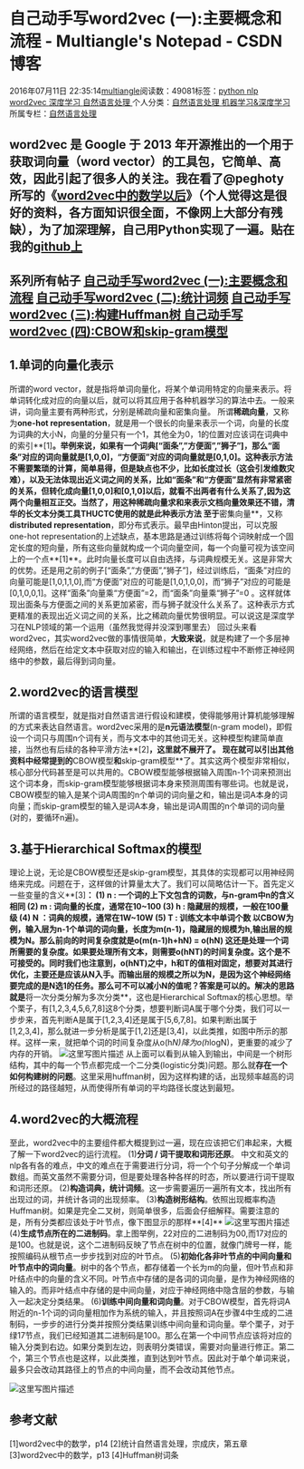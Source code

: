 
# 自己动手写word2vec (一):主要概念和流程 - Multiangle's Notepad - CSDN博客


2016年07月11日 22:35:14[multiangle](https://me.csdn.net/u014595019)阅读数：49081标签：[python																](https://so.csdn.net/so/search/s.do?q=python&t=blog)[nlp																](https://so.csdn.net/so/search/s.do?q=nlp&t=blog)[word2vec																](https://so.csdn.net/so/search/s.do?q=word2vec&t=blog)[深度学习																](https://so.csdn.net/so/search/s.do?q=深度学习&t=blog)[自然语言处理																](https://so.csdn.net/so/search/s.do?q=自然语言处理&t=blog)[
							](https://so.csdn.net/so/search/s.do?q=深度学习&t=blog)[
																					](https://so.csdn.net/so/search/s.do?q=word2vec&t=blog)个人分类：[自然语言处理																](https://blog.csdn.net/u014595019/article/category/6183383)[机器学习&深度学习																](https://blog.csdn.net/u014595019/article/category/3051069)[
							](https://blog.csdn.net/u014595019/article/category/6183383)
所属专栏：[自然语言处理](https://blog.csdn.net/column/details/13461.html)
[
																	](https://so.csdn.net/so/search/s.do?q=word2vec&t=blog)
[
				](https://so.csdn.net/so/search/s.do?q=nlp&t=blog)
[
			](https://so.csdn.net/so/search/s.do?q=nlp&t=blog)
[
		](https://so.csdn.net/so/search/s.do?q=python&t=blog)

word2vec 是 Google 于 2013 年开源推出的一个用于获取词向量（word vector）的工具包，它简单、高效，因此引起了很多人的关注。我在看了@peghoty所写的《[word2vec中的数学以后](http://download.csdn.net/detail/mzg12345678/7988741)》（个人觉得这是很好的资料，各方面知识很全面，不像网上大部分有残缺），为了加深理解，自己用Python实现了一遍。贴在我的[github上](https://github.com/multiangle/pyword2vec)
---
**系列所有帖子**
[自己动手写word2vec (一):主要概念和流程](http://blog.csdn.net/u014595019/article/details/51884529)
[自己动手写word2vec (二):统计词频](http://blog.csdn.net/u014595019/article/details/51907294)
[自己动手写word2vec (三):构建Huffman树 ](http://blog.csdn.net/u014595019/article/details/51925495)
[自己动手写word2vec (四):CBOW和skip-gram模型 ](http://blog.csdn.net/u014595019/article/details/51943428)
---

## 1.单词的向量化表示
所谓的word vector，就是指将单词向量化，将某个单词用特定的向量来表示。将单词转化成对应的向量以后，就可以将其应用于各种机器学习的算法中去。一般来讲，词向量主要有两种形式，分别是稀疏向量和密集向量。
所谓**稀疏向量**，又称为**one-hot representation**，就是用一个很长的向量来表示一个词，向量的长度为词典的大小N，向量的分量只有一个1，其他全为0，1的位置对应该词在词典中的索引**[1]**。举例来说，如果有一个词典[“面条”,”方便面”,”狮子”]，那么“面条”对应的词向量就是[1,0,0]，“方便面”对应的词向量就是[0,1,0]。这种表示方法不需要繁琐的计算，简单易得，但是缺点也不少，比如长度过长（这会引发维数灾难），以及无法体现出近义词之间的关系，比如“面条”和“方便面”显然有非常紧密的关系，但转化成向量[1,0,0]和[0,1,0]以后，就看不出两者有什么关系了,因为这两个向量相互正交。当然了，用这种稀疏向量求和来表示文档向量效果还不错，清华的长文本分类工具THUCTC使用的就是此种表示方法
至于**密集向量**，又称**distributed representation**，即分布式表示。最早由Hinton提出，可以克服one-hot representation的上述缺点，基本思路是通过训练将每个词映射成一个固定长度的短向量，所有这些向量就构成一个词向量空间，每一个向量可视为该空间上的一个点**[1]**。此时向量长度可以自由选择，与词典规模无关。这是非常大的优势。还是用之前的例子[“面条”,”方便面”,”狮子”]，经过训练后，“面条”对应的向量可能是[1,0,1,1,0],而“方便面”对应的可能是[1,0,1,0,0]，而“狮子”对应的可能是[0,1,0,0,1]。这样“面条”向量乘“方便面”=2，而“面条”向量乘“狮子”=0 。这样就体现出面条与方便面之间的关系更加紧密，而与狮子就没什么关系了。这种表示方式更精准的表现出近义词之间的关系，比之稀疏向量优势很明显。可以说这是深度学习在NLP领域的第一个运用（虽然我觉得并没深到哪里去）
回过头来看word2vec，其实word2vec做的事情很简单，**大致来说**，就是构建了一个多层神经网络，然后在给定文本中获取对应的输入和输出，在训练过程中不断修正神经网络中的参数，最后得到词向量。
## 2.word2vec的语言模型
所谓的语言模型，就是指对自然语言进行假设和建模，使得能够用计算机能够理解的方式来表达自然语言。word2vec采用的是**n元语法模型**(n-gram model)，即假设一个词只与周围n个词有关，而与文本中的其他词无关。这种模型构建简单直接，当然也有后续的各种平滑方法**[2]**，这里就不展开了。
现在就可以引出其他资料中经常提到的**CBOW模型**和**skip-gram模型**了。其实这两个模型非常相似，核心部分代码甚至是可以共用的。CBOW模型能够根据输入周围n-1个词来预测出这个词本身，而skip-gram模型能够根据词本身来预测周围有哪些词。也就是说，CBOW模型的输入是某个词A周围的n个单词的词向量之和，输出是词A本身的词向量；而skip-gram模型的输入是词A本身，输出是词A周围的n个单词的词向量(对的，要循环n遍)。
## 3.基于Hierarchical Softmax的模型
理论上说，无论是CBOW模型还是skip-gram模型，其具体的实现都可以用神经网络来完成。问题在于，这样做的计算量太大了。我们可以简略估计一下。首先定义一些变量的含义**[3]**：
(1) n : 一个词的上下文包含的词数，与n-gram中n的含义相同
(2) m : 词向量的长度，通常在10~100
(3) h : 隐藏层的规模，一般在100量级
(4) N ：词典的规模，通常在1W~10W
(5) T : 训练文本中单词个数
以CBOW为例，输入层为n-1个单词的词向量，长度为m(n-1)，隐藏层的规模为h,输出层的规模为N。那么前向的时间复杂度就是o(m(n-1)h+hN) = o(hN) 这还是处理一个词所需要的复杂度。如果要处理所有文本，**则需要o(hNT)的时间复杂度**。这个是不可接受的。同时我们也注意到，o(hNT)之中，h和T的值相对固定，想要对其进行优化，主要还是应该从N入手。而输出层的规模之所以为N，是因为这个神经网络要完成的是N选1的任务。那么可不可以减小N的值呢？答案是可以的。解决的思路就是**将一次分类分解为多次分类**，这也是Hierarchical Softmax的核心思想。举个栗子，有[1,2,3,4,5,6,7,8]这8个分类，想要判断词A属于哪个分类，我们可以一步步来，首先判断A是属于[1,2,3,4]还是属于[5,6,7,8]。如果判断出属于[1,2,3,4]，那么就进一步分析是属于[1,2]还是[3,4]，以此类推，如图中所示的那样。这样一来，就把单个词的时间复杂度从o(h*N)降为o(h*logN)，更重要的减少了内存的开销。
![这里写图片描述](https://img-blog.csdn.net/20161013113440785)
从上面可以看到从输入到输出，中间是一个树形结构，其中的每一个节点都完成一个二分类(logistic分类)问题。那么就**存在一个如何构建树的问题**。这里采用huffman树，因为这样构建的话，出现频率越高的词所经过的路径越短，从而使得所有单词的平均路径长度达到最短。
## 4.word2vec的大概流程
至此，word2vec中的主要组件都大概提到过一遍，现在应该把它们串起来，大概了解一下word2vec的运行流程。
(1)**分词 / 词干提取和词形还原**。 中文和英文的nlp各有各的难点，中文的难点在于需要进行分词，将一个个句子分解成一个单词数组。而英文虽然不需要分词，但是要处理各种各样的时态，所以要进行词干提取和词形还原。
(2)**构造词典，统计词频**。这一步需要遍历一遍所有文本，找出所有出现过的词，并统计各词的出现频率。
(3)**构造树形结构**。依照出现概率构造Huffman树。如果是完全二叉树，则简单很多，后面会仔细解释。需要注意的是，所有分类都应该处于叶节点，像下图显示的那样**[4]**
![这里写图片描述](https://img-blog.csdn.net/20160714110013626)
(4)**生成节点所在的二进制码**。拿上图举例，22对应的二进制码为00,而17对应的是100。也就是说，这个二进制码反映了节点在树中的位置，就像门牌号一样，能按照编码从根节点一步步找到对应的叶节点。
(5)**初始化各非叶节点的中间向量和叶节点中的词向量**。树中的各个节点，都存储着一个长为m的向量，但叶节点和非叶结点中的向量的含义不同。叶节点中存储的是各词的词向量，是作为神经网络的输入的。而非叶结点中存储的是中间向量，对应于神经网络中隐含层的参数，与输入一起决定分类结果。
(6)**训练中间向量和词向量**。对于CBOW模型，首先将词A附近的n-1个词的词向量相加作为系统的输入，并且按照词A在步骤4中生成的二进制码，一步步的进行分类并按照分类结果训练中间向量和词向量。举个栗子，对于绿17节点，我们已经知道其二进制码是100。那么在第一个中间节点应该将对应的输入分类到右边。如果分类到左边，则表明分类错误，需要对向量进行修正。第二个，第三个节点也是这样，以此类推，直到达到叶节点。因此对于单个单词来说，最多只会改动其路径上的节点的中间向量，而不会改动其他节点。

![这里写图片描述](https://img-blog.csdn.net/20160713230309753)[ ](https://img-blog.csdn.net/20160713230309753)
[
](https://img-blog.csdn.net/20160713230309753)
## 参考文献
[
](https://img-blog.csdn.net/20160713230309753)[1]word2vec中的数学，p14
[2]统计自然语言处理，宗成庆，第五章
[3]word2vec中的数学，p13
[4]Huffman树词条

[
  ](https://img-blog.csdn.net/20160713230309753)